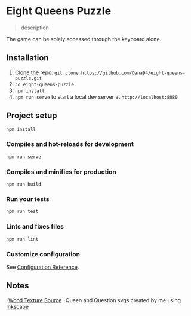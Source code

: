 # Eight Queens Puzzle
> description

The game can be solely accessed through the keyboard alone.

## Installation

1. Clone the repo: `git clone https://github.com/Dana94/eight-queens-puzzle.git`
1. `cd eight-queens-puzzle`
1. `npm install`
1. `npm run serve` to start a local dev server at `http://localhost:8080`

## Project setup
```
npm install
```

### Compiles and hot-reloads for development
```
npm run serve
```

### Compiles and minifies for production
```
npm run build
```

### Run your tests
```
npm run test
```

### Lints and fixes files
```
npm run lint
```

### Customize configuration
See [Configuration Reference](https://cli.vuejs.org/config/).

## Notes
-[Wood Texture Source](https://unsplash.com/photos/e6frrz-kh-0)
-Queen and Question svgs created by me using [Inkscape](https://inkscape.org/)
